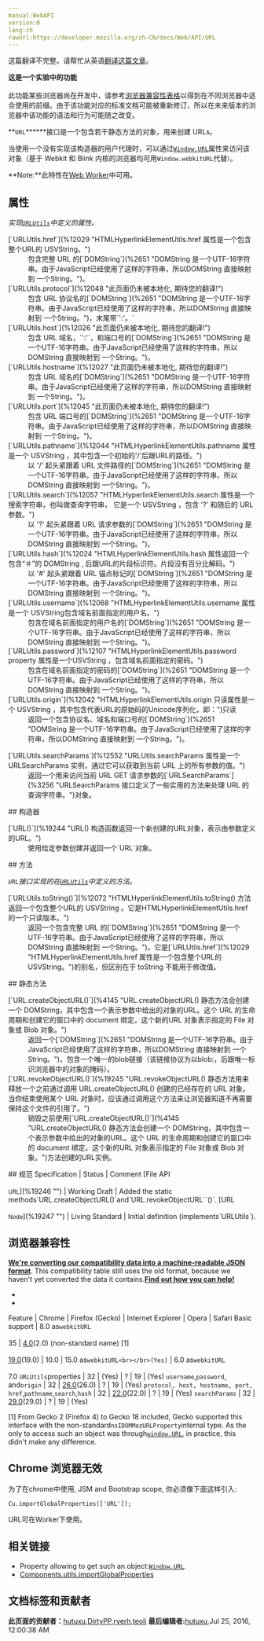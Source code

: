 ```yaml
---
manual:WebAPI
version:0
lang:zh
rawUrl:https://developer.mozilla.org/zh-CN/docs/Web/API/URL
---
```




这篇翻译不完整。请帮忙从英语[翻译这篇文章](%19241 "")。






**这是一个实验中的功能**<br></br>此功能某些浏览器尚在开发中，请参考[浏览器兼容性表格](%19242 "")以得到在不同浏览器中适合使用的前缀。由于该功能对应的标准文档可能被重新修订，所以在未来版本的浏览器中该功能的语法和行为可能随之改变。





**`URL`******接口是一个包含若干静态方法的对象，用来创建 URLs。



当使用一个没有实现该构造器的用户代理时，可以通过[`Window.URL`](%19243 "Window.URL 属性返回一个对象，它提供了用于创建和管理对象URLs的静态方法。它也可以作为一个构造函数被调用来构造 URL 对象。")属性来访问该对象（基于 Webkit 和 Blink 内核的浏览器均可用`Window.webkitURL`代替`）`。

**Note:**此特性在[Web Worker](%5173 "")中可用。

## 属性<a name="属性"></a>


<em>实现[`URLUtils`](%12013 "The URLUtils interface defines utility methods to work with URLs.")中定义的属性。</em>

<dl><dt id=''>[`URLUtils.href`](%12029 "HTMLHyperlinkElementUtils.href 属性是一个包含整个URL的 USVString。")</dt><dd>包含完整 URL 的[`DOMString`](%2651 "DOMString 是一个UTF-16字符串。由于JavaScript已经使用了这样的字符串，所以DOMString 直接映射到 一个String。")。</dd><dt id=''>[`URLUtils.protocol`](%12048 "此页面仍未被本地化, 期待您的翻译!")</dt><dd>包含 URL 协议名的[`DOMString`](%2651 "DOMString 是一个UTF-16字符串。由于JavaScript已经使用了这样的字符串，所以DOMString 直接映射到 一个String。")，末尾带`':'。`</dd><dt id=''>[`URLUtils.host`](%12026 "此页面仍未被本地化, 期待您的翻译!")</dt><dd>包含 URL 域名，`':'`，和端口号的[`DOMString`](%2651 "DOMString 是一个UTF-16字符串。由于JavaScript已经使用了这样的字符串，所以DOMString 直接映射到 一个String。")。</dd><dt id=''>[`URLUtils.hostname`](%12027 "此页面仍未被本地化, 期待您的翻译!")</dt><dd>包含 URL 域名的[`DOMString`](%2651 "DOMString 是一个UTF-16字符串。由于JavaScript已经使用了这样的字符串，所以DOMString 直接映射到 一个String。")。</dd><dt id=''>[`URLUtils.port`](%12045 "此页面仍未被本地化, 期待您的翻译!")</dt><dd>包含 URL 端口号的[`DOMString`](%2651 "DOMString 是一个UTF-16字符串。由于JavaScript已经使用了这样的字符串，所以DOMString 直接映射到 一个String。")。</dd><dt id=''>[`URLUtils.pathname`](%12044 "HTMLHyperlinkElementUtils.pathname 属性是一个 USVString ，其中包含一个初始的'/'后跟URL的路径。")</dt><dd>以 &#39;/&#39; 起头紧跟着 URL 文件路径的[`DOMString`](%2651 "DOMString 是一个UTF-16字符串。由于JavaScript已经使用了这样的字符串，所以DOMString 直接映射到 一个String。")。</dd><dt id=''>[`URLUtils.search`](%12057 "HTMLHyperlinkElementUtils.search 属性是一个搜索字符串，也叫做查询字符串， 它是一个 USVString ，包含 '?' 和随后的 URL 参数。")</dt><dd>以 &#39;?&#39; 起头紧跟着 URL 请求参数的[`DOMString`](%2651 "DOMString 是一个UTF-16字符串。由于JavaScript已经使用了这样的字符串，所以DOMString 直接映射到 一个String。")。</dd><dt id=''>[`URLUtils.hash`](%12024 "HTMLHyperlinkElementUtils.hash 属性返回一个包含“＃”的 DOMString , 后跟URL的片段标识符。片段没有百分比解码。")</dt><dd>以 &#39;#&#39; 起头紧跟着 URL 锚点标记的[`DOMString`](%2651 "DOMString 是一个UTF-16字符串。由于JavaScript已经使用了这样的字符串，所以DOMString 直接映射到 一个String。")。</dd><dt id=''>[`URLUtils.username`](%12068 "HTMLHyperlinkElementUtils.username 属性是一个 USVString包含域名前面指定的用户名。")</dt><dd>包含在域名前面指定的用户名的[`DOMString`](%2651 "DOMString 是一个UTF-16字符串。由于JavaScript已经使用了这样的字符串，所以DOMString 直接映射到 一个String。")。</dd><dt id=''>[`URLUtils.password`](%12107 "HTMLHyperlinkElementUtils.password property 属性是一个USVString ，包含域名前面指定的密码。")</dt><dd>包含在域名前面指定的密码的[`DOMString`](%2651 "DOMString 是一个UTF-16字符串。由于JavaScript已经使用了这样的字符串，所以DOMString 直接映射到 一个String。")。</dd><dt id=''>[`URLUtils.origin`](%12042 "HTMLHyperlinkElementUtils.origin 只读属性是一个 USVString ，其中包含代表URL的原始码的Unicode序列化，即：")只读</dt><dd>返回一个包含协议名、域名和端口号的[`DOMString`](%2651 "DOMString 是一个UTF-16字符串。由于JavaScript已经使用了这样的字符串，所以DOMString 直接映射到 一个String。")。</dd></dl><dl><dt id=''>[`URLUtils.searchParams`](%12552 "URLUtils.searchParams 属性是一个 URLSearchParams 实例，通过它可以获取到当前 URL 上的所有参数的值。")</dt><dd>返回一个用来访问当前 URL GET 请求参数的[`URLSearchParams`](%3256 "URLSearchParams 接口定义了一些实用的方法来处理 URL 的查询字符串。")对象。</dd></dl>
## 构造器<a name="构造器"></a>
<dl><dt id=''>[`URL()`](%19244 "URL() 构造函数返回一个新创建的URL对象，表示由参数定义的URL。")</dt><dd>使用给定参数创建并返回一个`URL`对象。</dd></dl>
## 方法<a name="方法"></a>


<em>`URL`接口实现的在[`URLUtils`](%12013 "The URLUtils interface defines utility methods to work with URLs.")中定义的方法。</em>

<dl><dt id=''>[`URLUtils.toString()`](%12072 "HTMLHyperlinkElementUtils.toString() 方法返回一个包含整个URL的 USVString 。它是HTMLHyperlinkElementUtils.href 的一个只读版本。")</dt><dd>返回一个包含完整 URL 的[`DOMString`](%2651 "DOMString 是一个UTF-16字符串。由于JavaScript已经使用了这样的字符串，所以DOMString 直接映射到 一个String。")。它是[`URLUtils.href`](%12029 "HTMLHyperlinkElementUtils.href 属性是一个包含整个URL的 USVString。")的别名，但区别在于 toString 不能用于修改值。</dd></dl>
## 静态方法<a name="静态方法"></a>
<dl><dt id=''>[`URL.createObjectURL()`](%4145 "URL.createObjectURL() 静态方法会创建一个 DOMString，其中包含一个表示参数中给出的对象的URL。这个 URL 的生命周期和创建它的窗口中的 document 绑定。这个新的URL 对象表示指定的 File 对象或 Blob 对象。")</dt><dd>返回一个[`DOMString`](%2651 "DOMString 是一个UTF-16字符串。由于JavaScript已经使用了这样的字符串，所以DOMString 直接映射到 一个String。")，包含一个唯一的blob链接（该链接协议为以blob:，后跟唯一标识浏览器中的对象的掩码）。</dd><dt id=''>[`URL.revokeObjectURL()`](%19245 "URL.revokeObjectURL() 静态方法用来释放一个之前通过调用 URL.createObjectURL() 创建的已经存在的 URL 对象。当你结束使用某个 URL 对象时，应该通过调用这个方法来让浏览器知道不再需要保持这个文件的引用了。")</dt><dd>销毁之前使用[`URL.createObjectURL()`](%4145 "URL.createObjectURL() 静态方法会创建一个 DOMString，其中包含一个表示参数中给出的对象的URL。这个 URL 的生命周期和创建它的窗口中的 document 绑定。这个新的URL 对象表示指定的 File 对象或 Blob 对象。")方法创建的URL实例。</dd></dl>
## 规范<a name="规范"></a>
Specification | Status | Comment 
[File API<br></br><small>URL</small>](%19246 "") | Working Draft | Added the static methods`URL.createObjectURL()`and`URL.revokeObjectURL``()`. 
[URL<br></br><small>Node</small>](%19247 "") | Living Standard | Initial definition (implements`URLUtils`). 


## 浏览器兼容性<a name="浏览器兼容性"></a>


**[We&#39;re converting our compatibility data into a machine-readable JSON format](%3344 "")**. This compatibility table still uses the old format, because we haven&#39;t yet converted the data it contains.**[Find out how you can help!](%3392 "")**


* 
* 
Feature | Chrome | Firefox (Gecko) | Internet Explorer | Opera | Safari 
Basic support | 8.0 as`webkitURL`<br></br>35 | [4.0](%3678 "Released on 2011-03-22.")(2.0) (non-standard name) [1]<br></br>[19.0](%4553 "Released on 2013-02-19.")(19.0) | 10.0 | 15.0 as`webkitURL<br></br>(Yes)` | 6.0 as`webkitURL`<br></br>7.0 
`URLUtils`properties | 32 | (Yes) | ? | 19 | (Yes) 
`username`,`password`, and`origin` | 32 | [26.0](%12083 "Released on 2013-12-10.")(26.0) | ? | 19 | (Yes) 
`protocol, host, hostname, port, href`,`pathname`,`search`,`hash` | 32 | [22.0](%4422 "Released on 2013-06-25.")(22.0) | ? | 19 | (Yes) 
`searchParams` | 32 | [29.0](%6948 "Released on 2014-04-29.")(29.0) | ? | 19 | (Yes) 





[1] From Gecko 2 (Firefox 4) to Gecko 18 included, Gecko supported this interface with the non-standard`nsIDOMMozURLProperty`internal type. As the only to access such an object was through[`window.URL`](%19243 "Window.URL 属性返回一个对象，它提供了用于创建和管理对象URLs的静态方法。它也可以作为一个构造函数被调用来构造 URL 对象。"), in practice, this didn&#39;t make any difference.


## Chrome 浏览器无效<a name="Chrome_浏览器无效"></a>


为了在chrome中使用, JSM and Bootstrap scope, 你必须像下面这样引入:


```
Cu.importGlobalProperties(['URL']);
```


URL可在Worker下使用。


## 相关链接<a name="相关链接"></a>

* Property allowing to get such an object:[`Window.URL`](%19243 "Window.URL 属性返回一个对象，它提供了用于创建和管理对象URLs的静态方法。它也可以作为一个构造函数被调用来构造 URL 对象。").
* [Components.utils.importGlobalProperties](%4146 "")



## 文档标签和贡献者
**此页面的贡献者：**[hutuxu](%19248 ""),[DirtyPP](%19249 ""),[ryerh](%19250 ""),[teoli](%160 "")
**最后编辑者:**[hutuxu](%19248 ""),<time>Jul 25, 2016, 12:00:38 AM</time>


